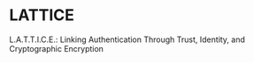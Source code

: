 # LATTICE

L.A.T.T.I.C.E.: 
Linking Authentication Through Trust, Identity, and Cryptographic Encryption
